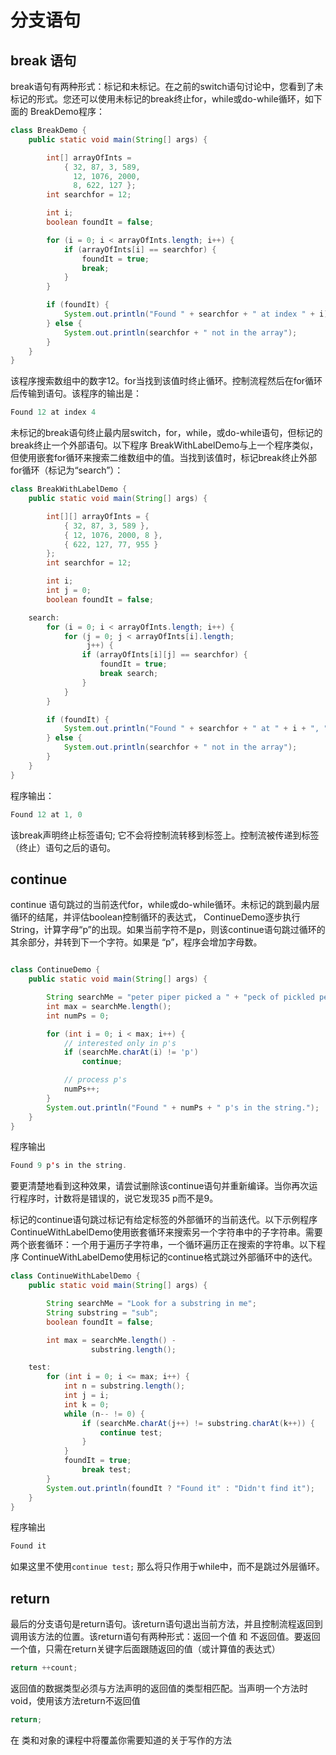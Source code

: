 # 分支语句

## break 语句

break语句有两种形式：标记和未标记。在之前的switch语句讨论中，您看到了未标记的形式。您还可以使用未标记的break终止for，while或do-while循环，如下面的 BreakDemo程序：

```java
class BreakDemo {
    public static void main(String[] args) {

        int[] arrayOfInts =
            { 32, 87, 3, 589,
              12, 1076, 2000,
              8, 622, 127 };
        int searchfor = 12;

        int i;
        boolean foundIt = false;

        for (i = 0; i < arrayOfInts.length; i++) {
            if (arrayOfInts[i] == searchfor) {
                foundIt = true;
                break;
            }
        }

        if (foundIt) {
            System.out.println("Found " + searchfor + " at index " + i);
        } else {
            System.out.println(searchfor + " not in the array");
        }
    }
}

```

该程序搜索数组中的数字12。for当找到该值时终止循环。控制流程然后在for循环后传输到语句。该程序的输出是：

```java
Found 12 at index 4
```

未标记的break语句终止最内层switch，for，while，或do-while语句，但标记的break终止一个外部语句。以下程序 BreakWithLabelDemo与上一个程序类似，但使用嵌套for循环来搜索二维数组中的值。当找到该值时，标记break终止外部for循环（标记为“search”）：

```java
class BreakWithLabelDemo {
    public static void main(String[] args) {

        int[][] arrayOfInts = {
            { 32, 87, 3, 589 },
            { 12, 1076, 2000, 8 },
            { 622, 127, 77, 955 }
        };
        int searchfor = 12;

        int i;
        int j = 0;
        boolean foundIt = false;

    search:
        for (i = 0; i < arrayOfInts.length; i++) {
            for (j = 0; j < arrayOfInts[i].length;
                 j++) {
                if (arrayOfInts[i][j] == searchfor) {
                    foundIt = true;
                    break search;
                }
            }
        }

        if (foundIt) {
            System.out.println("Found " + searchfor + " at " + i + ", " + j);
        } else {
            System.out.println(searchfor + " not in the array");
        }
    }
}
```
程序输出：

```java
Found 12 at 1, 0
```

该break声明终止标签语句; 它不会将控制流转移到标签上。控制流被传递到标签（终止）语句之后的语句。

## continue

continue 语句跳过的当前迭代for，while或do-while循环。未标记的跳到最内层循环的结尾，并评估boolean控制循环的表达式， ContinueDemo逐步执行String，计算字母“p”的出现。如果当前字符不是p，则该continue语句跳过循环的其余部分，并转到下一个字符。如果是 “p”，程序会增加字母数。

```java

class ContinueDemo {
    public static void main(String[] args) {

        String searchMe = "peter piper picked a " + "peck of pickled peppers";
        int max = searchMe.length();
        int numPs = 0;

        for (int i = 0; i < max; i++) {
            // interested only in p's
            if (searchMe.charAt(i) != 'p')
                continue;

            // process p's
            numPs++;
        }
        System.out.println("Found " + numPs + " p's in the string.");
    }
}
```

程序输出

```java
Found 9 p's in the string.
```

要更清楚地看到这种效果，请尝试删除该continue语句并重新编译。当你再次运行程序时，计数将是错误的，说它发现35 p而不是9。

标记的continue语句跳过标记有给定标签的外部循环的当前迭代。以下示例程序ContinueWithLabelDemo使用嵌套循环来搜索另一个字符串中的子字符串。需要两个嵌套循环：一个用于遍历子字符串，一个循环遍历正在搜索的字符串。以下程序 ContinueWithLabelDemo使用标记的continue格式跳过外部循环中的迭代。

```java
class ContinueWithLabelDemo {
    public static void main(String[] args) {

        String searchMe = "Look for a substring in me";
        String substring = "sub";
        boolean foundIt = false;

        int max = searchMe.length() -
                  substring.length();

    test:
        for (int i = 0; i <= max; i++) {
            int n = substring.length();
            int j = i;
            int k = 0;
            while (n-- != 0) {
                if (searchMe.charAt(j++) != substring.charAt(k++)) {
                    continue test;
                }
            }
            foundIt = true;
                break test;
        }
        System.out.println(foundIt ? "Found it" : "Didn't find it");
    }
}
```

程序输出

```java
Found it
```

如果这里不使用`continue test;` 那么将只作用于while中，而不是跳过外层循环。


## return

最后的分支语句是return语句。该return语句退出当前方法，并且控制流程返回到调用该方法的位置。该return语句有两种形式：返回一个值 和 不返回值。要返回一个值，只需在return关键字后面跟随返回的值（或计算值的表达式）

```java
return ++count;
```

返回值的数据类型必须与方法声明的返回值的类型相匹配。当声明一个方法时void，使用该方法return不返回值

```java
return;
```


在 类和对象的课程中将覆盖你需要知道的关于写作的方法

